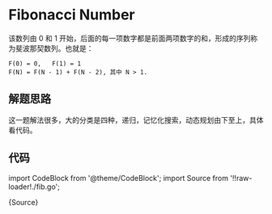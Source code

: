 # Fibonacci Number

该数列由 0 和 1 开始，后面的每一项数字都是前面两项数字的和，形成的序列称为斐波那契数列。也就是：

```
F(0) = 0,   F(1) = 1
F(N) = F(N - 1) + F(N - 2), 其中 N > 1.
```

## 解题思路

这一题解法很多，大的分类是四种，递归，记忆化搜索，动态规划由下至上，具体看代码。

## 代码

import CodeBlock from '@theme/CodeBlock';
import Source from '!!raw-loader!./fib.go';

<CodeBlock className="language-go">{Source}</CodeBlock>
